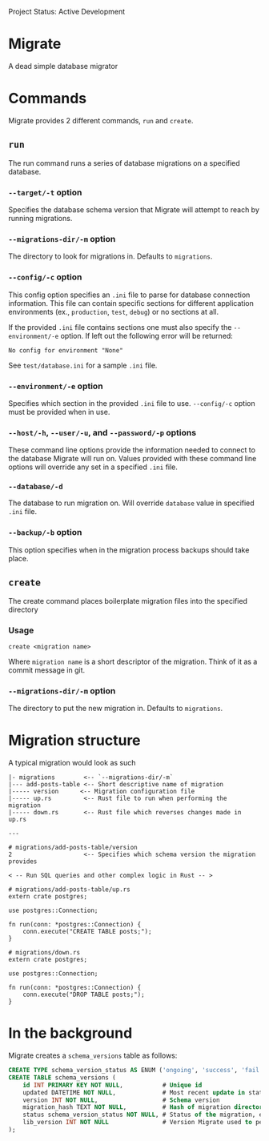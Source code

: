 Project Status: Active Development
# Migrate
A dead simple database migrator

# Commands
Migrate provides 2 different commands, `run` and `create`.

## `run`
The run command runs a series of database migrations on a specified database.

### `--target/-t` option
Specifies the database schema version that Migrate will attempt to reach by running migrations.

### `--migrations-dir/-m` option
The directory to look for migrations in. Defaults to `migrations`.

### `--config/-c` option
This config option specifies an `.ini` file to parse for database connection information. This file can contain specific
sections for different application environments (ex., `production`, `test`, `debug`) or no sections at all.

If the provided `.ini` file contains sections one must also specify the `--environment/-e` option. If left out the
following error will be returned:

```
No config for environment "None"
```

See `test/database.ini` for a sample `.ini` file.

### `--environment/-e` option
Specifies which section in the provided `.ini` file to use.
`--config/-c` option must be provided when in use.

### `--host/-h`, `--user/-u`, and `--password/-p` options
These command line options provide the information needed to connect to the database Migrate will run on.
Values provided with these command line options will override any set in a specified `.ini` file.

### `--database/-d`
The database to run migration on. Will override `database` value in specified `.ini` file.

### `--backup/-b` option
This option specifies when in the migration process backups should take place.

## `create`
The create command places boilerplate migration files into the specified directory

### Usage
```
create <migration name>
```
Where `migration name` is a short descriptor of the migration. Think of it as a commit message in git.

### `--migrations-dir/-m` option
The directory to put the new migration in. Defaults to `migrations`.

# Migration structure
A typical migration would look as such

```
|- migrations        <-- `--migrations-dir/-m`
|--- add-posts-table <-- Short descriptive name of migration
|----- version      <-- Migration configuration file
|----- up.rs         <-- Rust file to run when performing the migration
|----- down.rs       <-- Rust file which reverses changes made in up.rs

---

# migrations/add-posts-table/version
2                    <-- Specifies which schema version the migration provides

< -- Run SQL queries and other complex logic in Rust -- >

# migrations/add-posts-table/up.rs
extern crate postgres;

use postgres::Connection;

fn run(conn: *postgres::Connection) {
	conn.execute("CREATE TABLE posts;");
}

# migrations/down.rs
extern crate postgres;

use postgres::Connection;

fn run(conn: *postgres::Connection) {
    conn.execute("DROP TABLE posts;");
}
```

# In the background
Migrate creates a `schema_versions` table as follows:

```sql
CREATE TYPE schema_version_status AS ENUM ('ongoing', 'success', 'fail');
CREATE TABLE schema_versions (
    id INT PRIMARY KEY NOT NULL,           # Unique id
    updated DATETIME NOT NULL,             # Most recent update in status (Updated when status changes)
    version INT NOT NULL,                  # Schema version
    migration_hash TEXT NOT NULL,          # Hash of migration directory
    status schema_version_status NOT NULL, # Status of the migration, either 'ongoing', 'success', or 'fail'
    lib_version INT NOT NULL               # Version Migrate used to perform migration, useful for internal migrations
);
```